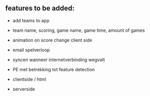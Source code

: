 ## features to be added:

- add teams to app
- team name, scoring, game name, game time, amount of games
- animation on score change client side
- email spelverloop
- syncen wanneer internetverbinding wegvalt

- PE met betrekking tot feature detection

- clientside / html

- serverside
